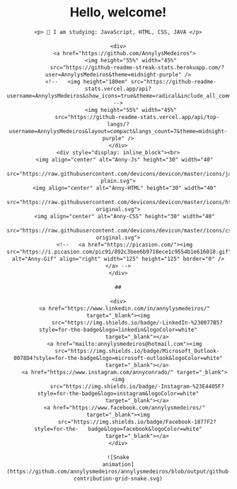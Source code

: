 <div align="center">
    <h1> Hello, welcome! </h1>


    <p> 🌱 I am studying: JavaScript, HTML, CSS, JAVA </p>

    <div>
        <a href="https://github.com/AnnylysMedeiros">
            <img height="55%" width="45%"
                src="https://github-readme-streak-stats.herokuapp.com/?user=AnnylysMedeiros&theme=midnight-purple" />
            <!--   <img height="180em" src="https://github-readme-stats.vercel.app/api?username=AnnylysMedeiros&show_icons=true&theme=radical&include_all_commits=true&count_private=true"/> -->
            <img height="55%" width="45%"
                src="https://github-readme-stats.vercel.app/api/top-langs/?username=AnnylysMedeiros&layout=compact&langs_count=7&theme=midnight-purple" />
    </div>
    <div style="display: inline_block"><br>
        <img align="center" alt="Anny-Js" height="30" width="40"
            src="https://raw.githubusercontent.com/devicons/devicon/master/icons/javascript/javascript-plain.svg">
        <img align="center" alt="Anny-HTML" height="30" width="40"
            src="https://raw.githubusercontent.com/devicons/devicon/master/icons/html5/html5-original.svg">
        <img align="center" alt="Anny-CSS" height="30" width="40"
            src="https://raw.githubusercontent.com/devicons/devicon/master/icons/css3/css3-original.svg">
        <!--   <a href="https://picasion.com/"><img src="https://i.picasion.com/pic91/892c3bee6b9718ece1c9554b1e616018.gif" alt="Anny-Gif" align="right" width="125" height="125" border="0" /></a> -->
    </div>

    ##

    <div>
        <a href="https://www.linkedin.com/in/annylysmedeiros/" target="_blank"><img
                src="https://img.shields.io/badge/-LinkedIn-%230077B5?style=for-the-badge&logo=linkedin&logoColor=white"
                target="_blank"></a>
        <a href="mailto:annylysmedeiros@hotmail.com"><img
                src="https://img.shields.io/badge/Microsoft_Outlook-0078D4?style=for-the-badge&logo=microsoft-outlook&logoColor=white"
                target="_blank"></a>
        <a href="https://www.instagram.com/annyconrado/" target="_blank"><img
                src="https://img.shields.io/badge/-Instagram-%23E4405F?style=for-the-badge&logo=instagram&logoColor=white"
                target="_blank"></a>
        <a href="https://www.facebook.com/annylysmedeiros/" target="_blank"><img
                src="https://img.shields.io/badge/Facebook-1877F2?style=for-the-   badge&logo=facebook&logoColor=white"
                target="_blank"></a>
    </div>

    ![Snake
    animation](https://github.com/annylysmedeiros/annylysmedeiros/blob/output/github-contribution-grid-snake.svg)
</div>
